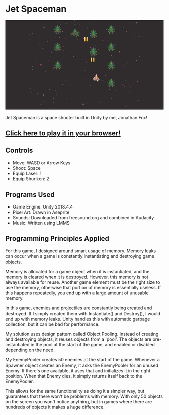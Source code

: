 # Jet Spaceman

![Jet Spaceman Screenshot](/imgs/jetspaceman1.png)

Jet Spaceman is a space shooter built in Unity by me, Jonathan Fox!

## [Click here to play it in your browser!](https://fishwash.github.io/jet-spaceman/)

## Controls
- Move: WASD or Arrow Keys
- Shoot: Space
- Equip Laser: 1
- Equip Shuriken: 2

## Programs Used
- Game Engine: Unity 2018.4.4
- Pixel Art: Drawn in Aseprite
- Sounds: Downloaded from freesound.org and combined in Audacity
- Music: Written using LMMS

## Programming Principles Applied
For this game, I designed around smart usage of memory. Memory leaks can occur when a game is constantly instantiating and destroying game objects. 

Memory is allocated for a game object when it is instantiated, and the memory is cleared when it is destroyed. However, this memory is not always available for reuse. Another game element must be the right size to use the memory, otherwise that portion of memory is essentially useless. If this happens repeatedly, you end up with a large amount of unusable memory.

In this game, enemies and projectiles are constantly being created and destroyed. If I simply created them with Instantiate() and Destroy(), I would end up with memory leaks. Unity handles this with automatic garbage collection, but it can be bad for performance.

My solution uses design pattern called Object Pooling. Instead of creating and destroying objects, it reuses objects from a 'pool'. The objects are pre-instantiated in the pool at the start of the game, and enabled or disabled depending on the need. 

My EnemyPooler creates 50 enemies at the start of the game. Whenever a Spawner object creates an Enemy, it asks the EnemyPooler for an unused Enemy. If there's one available, it uses that and initializes it in the right position. When that Enemy dies, it simply returns itself back to the EnemyPooler.

This allows for the same functionality as doing it a simpler way, but guarantees that there won't be problems with memory. With only 50 objects on the screen you won't notice anything, but in games where there are hundreds of objects it makes a huge difference.
